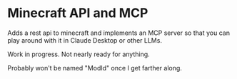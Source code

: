 # Minecraft API and MCP

Adds a rest api to minecraft and implements an MCP server so that you can play around with it in Claude Desktop or other LLMs.

Work in progress. Not nearly ready for anything. 

Probably won't be named "ModId" once I get farther along.